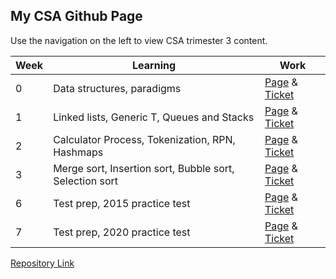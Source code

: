 ## My CSA Github Page

Use the navigation on the left to view CSA trimester 3 content.

| Week | Learning | Work |
| ---- |---- | ---- |
| 0 | Data structures, paradigms | [Page](https://4disease.github.io/csa/tt0) & [Ticket](https://github.com/mistylavender/RedTailedHawks/issues/6) |
| 1 | Linked lists, Generic T, Queues and Stacks | [Page](https://4disease.github.io/csa/tt1) & [Ticket](https://github.com/4disease/csa/issues/2) |
| 2 | Calculator Process, Tokenization, RPN, Hashmaps | [Page](https://4disease.github.io/csa/tt2) & [Ticket](https://github.com/4disease/csa/issues/3) |
| 3 | Merge sort, Insertion sort, Bubble sort, Selection sort | [Page](https://4disease.github.io/csa/tt3) &  [Ticket](https://github.com/4disease/csa/issues/4) |
| 6 | Test prep, 2015 practice test | [Page](https://4disease.github.io/csa/mc2015) &  [Ticket](https://github.com/4disease/csa/issues/7) |
| 7 | Test prep, 2020 practice test | [Page](https://4disease.github.io/csa/mc2020) &  [Ticket](https://github.com/4disease/csa/issues/8) |

[Repository Link](https://github.com/4disease/csa)
